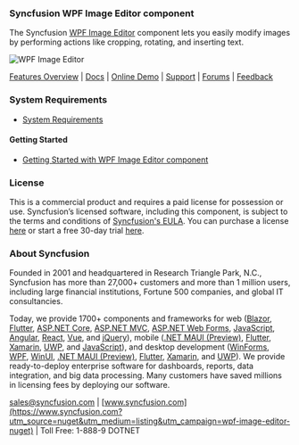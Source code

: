 ### Syncfusion WPF Image Editor component
The Syncfusion [WPF Image Editor](https://www.syncfusion.com/wpf-controls/image-editor?utm_source=nuget&utm_medium=listing&utm_campaign=wpf-image-editor-nuget) component lets you easily modify images by performing actions like cropping, rotating, and inserting text.

![WPF Image Editor](https://cdn.syncfusion.com/nuget-readme/wpf/wpf_imageeditor.png)

[Features Overview](https://www.syncfusion.com/wpf-controls/image-editor?utm_source=nuget&utm_medium=listing&utm_campaign=wpf-image-editor-nuget) | [Docs](https://help.syncfusion.com/wpf/image-editor/getting-started?utm_source=nuget&utm_medium=listing&utm_campaign=wpf-image-editor-nuget) | [Online Demo](https://github.com/syncfusion/wpf-demos?utm_source=nuget&utm_medium=listing&utm_campaign=wpf-image-editor-nuget) | [Support](https://www.syncfusion.com/support/directtrac/incidents/newincident?utm_source=nuget&utm_medium=listing&utm_campaign=wpf-image-editor-nuget) | [Forums](https://www.syncfusion.com/forums/wpf?utm_source=nuget&utm_medium=listing&utm_campaign=wpf-image-editor-nuget) | [Feedback](https://www.syncfusion.com/feedback/wpf?utm_source=nuget&utm_medium=listing&utm_campaign=wpf-image-editor-nuget)

### System Requirements

* [System Requirements](https://help.syncfusion.com/wpf/installation/system-requirements?utm_source=nuget&utm_medium=listing&utm_campaign=wpf-image-editor-nuget)

#### Getting Started

* [Getting Started with WPF Image Editor component](https://help.syncfusion.com/wpf/image-editor/getting-started?utm_source=nuget&utm_medium=listing&utm_campaign=wpf-image-editor-nuget)

### License

This is a commercial product and requires a paid license for possession or use. Syncfusion’s licensed software, including this component, is subject to the terms and conditions of [Syncfusion's EULA](https://www.syncfusion.com/eula/es/?utm_source=nuget&utm_medium=listing&utm_campaign=wpf-image-editor-nuget). You can purchase a license [here](https://www.syncfusion.com/sales/products?utm_source=nuget&utm_medium=listing&utm_campaign=wpf-image-editor-nuget) or start a free 30-day trial [here](https://www.syncfusion.com/account/manage-trials/start-trials?utm_source=nuget&utm_medium=listing&utm_campaign=wpf-image-editor-nuget).

### About Syncfusion

Founded in 2001 and headquartered in Research Triangle Park, N.C., Syncfusion has more than 27,000+ customers and more than 1 million users, including large financial institutions, Fortune 500 companies, and global IT consultancies.
 
Today, we provide 1700+ components and frameworks for web ([Blazor](https://www.syncfusion.com/blazor-components?utm_source=nuget&utm_medium=listing&utm_campaign=wpf-image-editor-nuget), [Flutter](https://www.syncfusion.com/flutter-widgets?utm_source=nuget&utm_medium=listing&utm_campaign=wpf-image-editor-nuget), [ASP.NET Core](https://www.syncfusion.com/aspnet-core-ui-controls?utm_source=nuget&utm_medium=listing&utm_campaign=wpf-image-editor-nuget), [ASP.NET MVC](https://www.syncfusion.com/aspnet-mvc-ui-controls?utm_source=nuget&utm_medium=listing&utm_campaign=wpf-image-editor-nuget), [ASP.NET Web Forms](https://www.syncfusion.com/jquery/aspnet-webforms-ui-controls?utm_source=nuget&utm_medium=listing&utm_campaign=wpf-image-editor-nuget), [JavaScript](https://www.syncfusion.com/javascript-ui-controls?utm_source=nuget&utm_medium=listing&utm_campaign=wpf-image-editor-nuget), [Angular](https://www.syncfusion.com/angular-ui-components?utm_source=nuget&utm_medium=listing&utm_campaign=wpf-image-editor-nuget), [React](https://www.syncfusion.com/react-ui-components?utm_source=nuget&utm_medium=listing&utm_campaign=wpf-image-editor-nuget), [Vue](https://www.syncfusion.com/vue-ui-components?utm_source=nuget&utm_medium=listing&utm_campaign=wpf-image-editor-nuget), and [jQuery](https://www.syncfusion.com/jquery-ui-widgets?utm_source=nuget&utm_medium=listing&utm_campaign=wpf-image-editor-nuget)), mobile ([.NET MAUI (Preview)](https://www.syncfusion.com/maui-controls?utm_source=nuget&utm_medium=listing&utm_campaign=wpf-image-editor-nuget), [Flutter](https://www.syncfusion.com/flutter-widgets?utm_source=nuget&utm_medium=listing&utm_campaign=wpf-image-editor-nuget), [Xamarin](https://www.syncfusion.com/xamarin-ui-controls?utm_source=nuget&utm_medium=listing&utm_campaign=wpf-image-editor-nuget), [UWP](https://www.syncfusion.com/uwp-ui-controls?utm_source=nuget&utm_medium=listing&utm_campaign=wpf-image-editor-nuget), and [JavaScript](https://www.syncfusion.com/javascript-ui-controls?utm_source=nuget&utm_medium=listing&utm_campaign=wpf-image-editor-nuget)), and desktop development ([WinForms](https://www.syncfusion.com/winforms-ui-controls?utm_source=nuget&utm_medium=listing&utm_campaign=wpf-image-editor-nuget), [WPF](https://www.syncfusion.com/wpf-controls?utm_source=nuget&utm_medium=listing&utm_campaign=wpf-image-editor-nuget), [WinUI](https://www.syncfusion.com/winui-controls?utm_source=nuget&utm_medium=listing&utm_campaign=wpf-image-editor-nuget), [.NET MAUI (Preview)](https://www.syncfusion.com/maui-controls?utm_source=nuget&utm_medium=listing&utm_campaign=wpf-image-editor-nuget), [Flutter](https://www.syncfusion.com/flutter-widgets?utm_source=nuget&utm_medium=listing&utm_campaign=wpf-image-editor-nuget), [Xamarin](https://www.syncfusion.com/xamarin-ui-controls?utm_source=nuget&utm_medium=listing&utm_campaign=wpf-image-editor-nuget), and [UWP](https://www.syncfusion.com/uwp-ui-controls?utm_source=nuget&utm_medium=listing&utm_campaign=wpf-image-editor-nuget)). We provide ready-to-deploy enterprise software for dashboards, reports, data integration, and big data processing. Many customers have saved millions in licensing fees by deploying our software.

[sales@syncfusion.com](mailto:sales@syncfusion.com?Subject=Syncfusion%20WPF%20ImageEditor%20-%20NuGet) | [www.syncfusion.com](https://www.syncfusion.com?utm_source=nuget&utm_medium=listing&utm_campaign=wpf-image-editor-nuget) | Toll Free: 1-888-9 DOTNET



